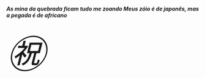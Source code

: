 <i><b><p>As mina da quebrada ficam tudo me zoando
Meus zóio é de japonês, mas a pegada é de africano</p></b> 
<span style='font-size:100px;'>&#12951;</span>


